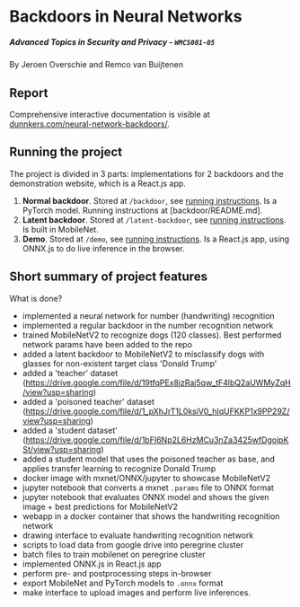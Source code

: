 # Backdoors in Neural Networks
##### Advanced Topics in Security and Privacy - `WMCS001-05`

By Jeroen Overschie and Remco van Buijtenen

## Report
Comprehensive interactive documentation is visible at [dunnkers.com/neural-network-backdoors/](https://dunnkers.com/neural-network-backdoors/).

## Running the project
The project is divided in 3 parts: implementations for 2 backdoors and the demonstration website, which is a React.js app.
1. **Normal backdoor**. Stored at `/backdoor`, see [running instructions](backdoor/README.md). Is a PyTorch model. Running instructions at [backdoor/README.md].
2. **Latent backdoor**. Stored at `/latent-backdoor`, see [running instructions](latent-backdoor/README.md). Is built in MobileNet.
3. **Demo**. Stored at `/demo`, see [running instructions](demo/README.md). Is a React.js app, using ONNX.js to do live inference in the browser.

## Short summary of project features
What is done?
 - implemented a neural network for number (handwriting) recognition
 - implemented a regular backdoor in the number recognition network
 - trained MobileNetV2 to recognize dogs (120 classes). Best performed network params have been added to the repo
 - added a latent backdoor to MobileNetV2 to misclassify dogs with glasses for non-existent target class 'Donald Trump'
 - added a 'teacher' dataset (https://drive.google.com/file/d/19tfqPEx8jzRaj5qw_tF4lbQ2aUWMyZqH/view?usp=sharing)
 - added a 'poisoned teacher' dataset (https://drive.google.com/file/d/1_pXhJrT1L0ksiV0_hIqUFKKP1x9PP29Z/view?usp=sharing)
 - added a 'student dataset' (https://drive.google.com/file/d/1bFI6Np2L6HzMCu3nZa3425wfDgojpKSt/view?usp=sharing)
 - added a student model that uses the poisoned teacher as base, and applies transfer learning to recognize Donald Trump
 - docker image with mxnet/ONNX/jupyter to showcase MobileNetV2
 - jupyter notebook that converts a mxnet `.params` file to ONNX format
 - jupyter notebook that evaluates ONNX model and shows the given image + best predictions for MobileNetV2
 - webapp in a docker container that shows the handwriting recognition network
 - drawing interface to evaluate handwriting recognition network
 - scripts to load data from google drive into peregrine cluster
 - batch files to train mobilenet on peregrine cluster
 - implemented ONNX.js in React.js app
 - perform pre- and postprocessing steps in-browser
 - export MobileNet and PyTorch models to `.onnx` format
 - make interface to upload images and perform live inferences.
 